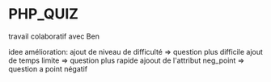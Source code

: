 # PHP_QUIZ
travail colaboratif avec Ben


idee amélioration:
ajout de niveau de difficulté => question plus difficile
ajout de temps limite => question plus rapide
ajoout de l'attribut neg_point => question a point négatif
